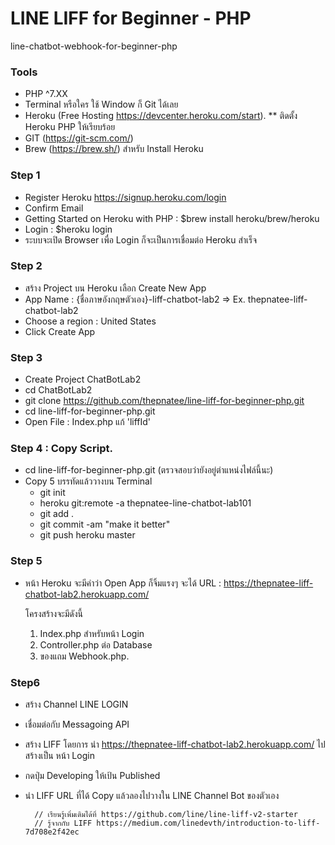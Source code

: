 # LINE LIFF for Beginner - PHP
line-chatbot-webhook-for-beginner-php
### Tools ###
- PHP ^7.XX
- Terminal หรือใคร ใช้ Window ก็ Git ได้เลย
- Heroku (Free Hosting https://devcenter.heroku.com/start). ** ติดตั้ง Heroku PHP ให้เรียบร้อย
- GIT (https://git-scm.com/)
- Brew (https://brew.sh/) สำหรับ Install Heroku

### Step 1 ###
- Register Heroku https://signup.heroku.com/login
- Confirm Email
- Getting Started on Heroku with PHP : $brew install heroku/brew/heroku
- Login : $heroku login
- ระบบจะเปิด Browser เพื่อ Login ก็จะเป็นการเชื่อมต่อ Heroku สำเร็จ

### Step 2 ###
- สร้าง Project บน Heroku เลือก Create New App
- App Name : {ชื่อภาษอังกฤษตัวเอง}-liff-chatbot-lab2 => Ex. thepnatee-liff-chatbot-lab2
- Choose a region : United States
- Click Create App

### Step 3 ###
- Create Project ChatBotLab2
- cd ChatBotLab2
- git clone https://github.com/thepnatee/line-liff-for-beginner-php.git
- cd line-liff-for-beginner-php.git
- Open File : Index.php แก้ 'liffId'

### Step 4 : Copy Script. ###
- cd line-liff-for-beginner-php.git (ตรวจสอบว่ายังอยู่ตำแหน่งไฟล์นี้นะ)
- Copy 5 บรรทัดแล้ววางบน Terminal
    - git init
    - heroku git:remote -a thepnatee-line-chatbot-lab101
    - git add .
    - git commit -am "make it better"
    - git push heroku master

### Step 5 ###
- หน้า Heroku จะมีคำว่า Open App ก็จิ้มแรงๆ จะได้ URL : https://thepnatee-liff-chatbot-lab2.herokuapp.com/
    
    โครงสร้างจะมีดังนี้
    1. Index.php สำหรับหน้า Login
    2. Controller.php ต่อ Database
    3. ของแถม Webhook.php.
    
### Step6 ###
- สร้าง Channel LINE LOGIN
- เชื่อมต่อกับ Messagoing API 
- สร้าง LIFF โดยการ นำ https://thepnatee-liff-chatbot-lab2.herokuapp.com/ ไปสร้างเป็น หน้า Login
- กดปุ่ม Developing ให้เป้น Published
- นำ LIFF URL ที่ได้ Copy แล้วลองไปวางใน LINE Channel Bot ของตัวเอง
    
        // เรียนรู้เพิ่มเติมได้ที่ https://github.com/line/line-liff-v2-starter
        // รู้จากกับ LIFF https://medium.com/linedevth/introduction-to-liff-7d708e2f42ec


